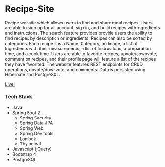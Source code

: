 # Recipe-Site

Recipe website which allows users to find and share meal recipes. Users are able to sign up for an account, sign in, and build recipes with ingredients and instructions. The search feature provides provide users the ability to find recipes by description or ingredients. Recipes can also be sorted by categories. Each recipe has a Name, Category, an Image, a list of Ingredients with their measurements, a list of Instructions, a preparation time, and a cook time. Users are able to favorite recipes, upvote/downvote, comment on recipes, and their profile page will feature a list of the recipes they have favorited. The website features REST endpoints for CRUD operations, upvote/downvote, and comments. Data is persisted using Hibernate and PostgreSQL.

[Live!](https://spring-recipe-site.herokuapp.com/)

### Tech Stack

- Java
- Spring Boot 2
  - Spring Security
  - Spring Data JPA
  - Spring Web
  - Spring Dev tools
  - Lombok
  - Thymeleaf
- Javascript (jQuery)
- Bootstrap 4
- PostgreSQL
